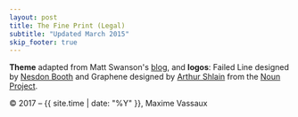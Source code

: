 ```yaml
---
layout: post
title: The Fine Print (Legal)
subtitle: "Updated March 2015"
skip_footer: true
---
```


**Theme** adapted from Matt Swanson's [blog][ms], and **logos**: Failed Line designed by [Nesdon Booth][nb] and Graphene designed by [Arthur Shlain][as] from the [Noun Project][noun].

[ms]: http://mdswanson.com
[nb]: https://thenounproject.com/nesdon.booth/
[as]: https://thenounproject.com/ArtZ91/
[noun]: http://www.thenounproject.com

&copy; 2017 &ndash; {{ site.time | date: "%Y" }}, Maxime Vassaux

